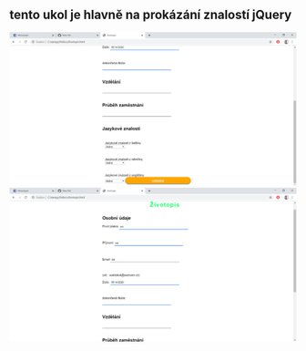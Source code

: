 ## tento ukol je hlavně na prokázání znalostí jQuery
![NavrhSite](screen.png)
![NavrhSite](screen2.PNG)
